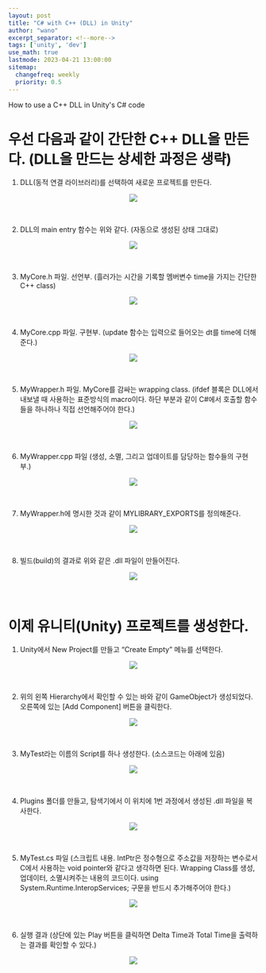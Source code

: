 ```yaml
---
layout: post
title: "C# with C++ (DLL) in Unity"
author: "wano"
excerpt_separator: <!--more-->
tags: ['unity', 'dev']
use_math: true
lastmode: 2023-04-21 13:00:00
sitemap:
  changefreq: weekly
  priority: 0.5
---
```


How to use a C++ DLL in Unity's C# code<!--more-->

# 우선 다음과 같이 간단한 C++ DLL을 만든다. (DLL을 만드는 상세한 과정은 생략)

1. DLL(동적 연결 라이브러리)를 선택하여 새로운 프로젝트를 만든다.
<center>
  <figure>
    <img src="https://cgvfxmath.github.io/assets/img/unity_dll_01.jpg">
  </figure>
</center>
<br/>

2. DLL의 main entry 함수는 위와 같다. (자동으로 생성된 상태 그대로)
<center>
  <figure>
    <img src="https://cgvfxmath.github.io/assets/img/unity_dll_02.jpg">
  </figure>
</center>
<br/>

3. MyCore.h 파일. 선언부. (흘러가는 시간을 기록할 멤버변수 time을 가지는 간단한 C++ class)
<center>
  <figure>
    <img src="https://cgvfxmath.github.io/assets/img/unity_dll_03.jpg">
  </figure>
</center>
<br/>

4. MyCore.cpp 파일. 구현부. (update 함수는 입력으로 들어오는 dt를 time에 더해준다.)
<center>
  <figure>
    <img src="https://cgvfxmath.github.io/assets/img/unity_dll_04.jpg">
  </figure>
</center>
<br/>

5. MyWrapper.h 파일. MyCore를 감싸는 wrapping class. (ifdef 블록은 DLL에서 내보낼 때 사용하는 표준방식의 macro이다. 하단 부분과 같이 C#에서 호출할 함수들을 하나하나 직접 선언해주어야 한다.)
<center>
  <figure>
    <img src="https://cgvfxmath.github.io/assets/img/unity_dll_05.jpg">
  </figure>
</center>
<br/>

6.  MyWrapper.cpp 파일 (생성, 소멸, 그리고 업데이트를 담당하는 함수들의 구현부.)
<center>
  <figure>
    <img src="https://cgvfxmath.github.io/assets/img/unity_dll_06.jpg">
  </figure>
</center>
<br/>

7. MyWrapper.h에 명시한 것과 같이 MYLIBRARY_EXPORTS를 정의해준다.
<center>
  <figure>
    <img src="https://cgvfxmath.github.io/assets/img/unity_dll_07.jpg">
  </figure>
</center>
<br/>

8. 빌드(build)의 결과로 위와 같은 .dll 파일이 만들어진다.
<center>
  <figure>
    <img src="https://cgvfxmath.github.io/assets/img/unity_dll_08.jpg">
  </figure>
</center>
<br/>

# 이제 유니티(Unity) 프로젝트를 생성한다.

1. Unity에서 New Project를 만들고 “Create Empty” 메뉴를 선택한다.
<center>
  <figure>
    <img src="https://cgvfxmath.github.io/assets/img/unity_dll_09.jpg">
  </figure>
</center>
<br/>

2. 위의 왼쪽 Hierarchy에서 확인할 수 있는 바와 같이 GameObject가 생성되었다. 오른쪽에 있는 [Add Component] 버튼을 클릭한다.
<center>
  <figure>
    <img src="https://cgvfxmath.github.io/assets/img/unity_dll_10.jpg">
  </figure>
</center>
<br/>

3. MyTest라는 이름의 Script를 하나 생성한다. (소스코드는 아래에 있음)
<center>
  <figure>
    <img src="https://cgvfxmath.github.io/assets/img/unity_dll_11.jpg">
  </figure>
</center>
<br/>

4. Plugins 폴더를 만들고, 탐색기에서 이 위치에 1번 과정에서 생성된 .dll 파일을 복사한다.
<center>
  <figure>
    <img src="https://cgvfxmath.github.io/assets/img/unity_dll_12.jpg">
  </figure>
</center>
<br/>

5. MyTest.cs 파일 (스크립트 내용. IntPtr은 정수형으로 주소값을 저장하는 변수로서 C에서 사용하는 void pointer와 같다고 생각하면 된다. Wrapping Class를 생성, 업데이터, 소멸시켜주는 내용의 코드이다. using System.Runtime.InteropServices; 구문을 반드시 추가해주어야 한다.)
<center>
  <figure>
    <img src="https://cgvfxmath.github.io/assets/img/unity_dll_13.jpg">
  </figure>
</center>
<br/>

6. 실행 결과 (상단에 있는 Play 버튼을 클릭하면 Delta Time과 Total Time을 출력하는 결과를 확인할 수 있다.)
<center>
  <figure>
    <img src="https://cgvfxmath.github.io/assets/img/unity_dll_14.jpg">
  </figure>
</center>


